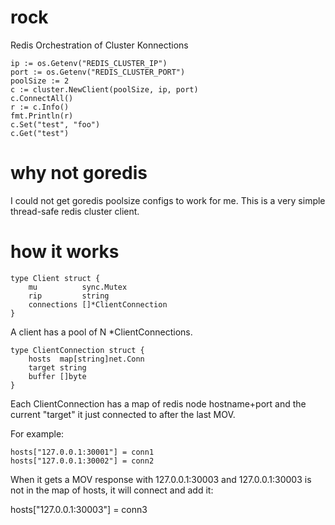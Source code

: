 # rock
Redis Orchestration of Cluster Konnections 

```
ip := os.Getenv("REDIS_CLUSTER_IP")
port := os.Getenv("REDIS_CLUSTER_PORT")
poolSize := 2
c := cluster.NewClient(poolSize, ip, port)
c.ConnectAll()
r := c.Info()
fmt.Println(r)
c.Set("test", "foo")
c.Get("test")
```

# why not goredis
I could not get goredis poolsize configs to work for me.
This is a very simple thread-safe redis cluster client.

# how it works

```
type Client struct {
	mu          sync.Mutex
	rip         string
	connections []*ClientConnection
}
```

A client has a pool of N *ClientConnections.

```
type ClientConnection struct {
	hosts  map[string]net.Conn
	target string
	buffer []byte
}
```

Each ClientConnection has a map of redis node hostname+port and the
current "target" it just connected to after the last MOV.

For example:

```
hosts["127.0.0.1:30001"] = conn1
hosts["127.0.0.1:30002"] = conn2
```

When it gets a MOV response with 127.0.0.1:30003 and 127.0.0.1:30003 is not
in the map of hosts, it will connect and add it:

hosts["127.0.0.1:30003"] = conn3



